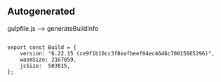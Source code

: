 



Autogenerated
-------------








gulpfile.js --> generateBuildInfo


  

```

export const Build = {
    version: "6.22.15 (ce9f1b10cc3f8eafbeef84ec4646c70015665296)",
    wasmSize: 2167059,
    jsSize:  503815,
};


```




